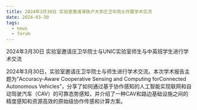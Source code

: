 ```yaml
---
title: 2024年3月30日 实验室邀请滑铁卢大学庄卫华院士开展学术交流
date: 2024-03-30
tags:
  - news
  - forum
---
```


2024年3月30日 实验室邀请庄卫华院士与UNIC实验室师生与中英班学生进行学术交流

<!--more-->

2024年3月30日，实验室邀请庄卫华院士与师生进行学术交流。本次学术报告主题为“Accuracy-Aware Cooperative Sensing and Computing forConnected Autonomous Vehicles”，分享了如何通过基于协作感知的人工智能实现联网和自动驾驶汽车（CAV）的可靠态势感知，并介绍了一种CAV和路边基础设施之间的精度感知和资源高效的原始级协作传感和计算方案。

